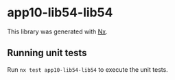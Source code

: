 # app10-lib54-lib54

This library was generated with [Nx](https://nx.dev).

## Running unit tests

Run `nx test app10-lib54-lib54` to execute the unit tests.
